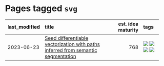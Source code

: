 # Pages tagged `svg`

|last_modified|title|est. idea maturity|tags
|:---|:---|---:|:---|
|2023-06-23|[Seed differentiable vectorization with paths inferred from semantic segmentation](../vectorize_anything.md)|768|[![](https://img.shields.io/badge/tag-experimental-3f9741)](../tags/experimental.md) [![](https://img.shields.io/badge/tag-segmentation-f76896)](../tags/segmentation.md) [![](https://img.shields.io/badge/tag-svg-0e5ec)](../tags/svg.md) [![](https://img.shields.io/badge/tag-tooling-6013c8)](../tags/tooling.md)|